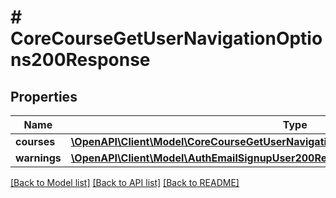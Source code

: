 # # CoreCourseGetUserNavigationOptions200Response

## Properties

Name | Type | Description | Notes
------------ | ------------- | ------------- | -------------
**courses** | [**\OpenAPI\Client\Model\CoreCourseGetUserNavigationOptions200ResponseCoursesInner[]**](CoreCourseGetUserNavigationOptions200ResponseCoursesInner.md) |  |
**warnings** | [**\OpenAPI\Client\Model\AuthEmailSignupUser200ResponseWarningsInner[]**](AuthEmailSignupUser200ResponseWarningsInner.md) |  | [optional]

[[Back to Model list]](../../README.md#models) [[Back to API list]](../../README.md#endpoints) [[Back to README]](../../README.md)
